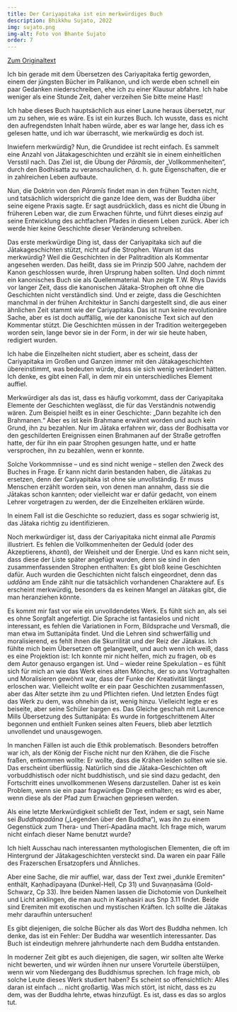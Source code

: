 ```yaml
---
title: Der Cariyapitaka ist ein merkwürdiges Buch
description: Bhikkhu Sujato, 2022
img: sujato.png
img-alt: Foto von Bhante Sujato
order: 7
---
```


[Zum Originaltext](https://discourse.suttacentral.net/t/the-cariyapitaka-is-an-odd-book/27584)

Ich bin gerade mit dem Übersetzen des Cariyapitaka fertig geworden, einem der jüngsten Bücher im Palikanon, und ich werde eben schnell ein paar Gedanken niederschreiben, ehe ich zu einer Klausur abfahre. Ich habe weniger als eine Stunde Zeit, daher verzeihen Sie bitte meine Hast!

Ich habe dieses Buch hauptsächlich aus einer Laune heraus übersetzt, nur um zu sehen, wie es wäre. Es ist ein kurzes Buch. Ich wusste, dass es nicht den aufregendsten Inhalt haben würde, aber es war lange her, dass ich es gelesen hatte, und ich war überrascht, wie merkwürdig es doch ist.

Inwiefern merkwürdig? Nun, die Grundidee ist recht einfach. Es sammelt eine Anzahl von Jātakageschichten und erzählt sie in einem einheitlichen Versstil nach. Das Ziel ist, die Übung der *Pāramīs*, der „Vollkommenheiten“, durch den Bodhisatta zu veranschaulichen, d. h. gute Eigenschaften, die er in zahlreichen Leben aufbaute.

Nun, die Doktrin von den *Pāramīs* findet man in den frühen Texten nicht, und tatsächlich widerspricht die ganze Idee dem, was der Buddha über seine eigene Praxis sagte. Er sagt ausdrücklich, dass es nicht die Übung in früheren Leben war, die zum Erwachen führte, und führt dieses einzig auf seine Entwicklung des achtfachen Pfades in diesem Leben zurück. Aber ich werde hier keine Geschichte dieser Veränderung schreiben.

Das erste merkwürdige Ding ist, dass der Cariyapitaka sich auf die Jātakageschichten stützt, nicht auf die Strophen. Warum ist das merkwürdig? Weil die Geschichten in der Palitradition als Kommentar angesehen werden. Das heißt, dass sie im Prinzip 500 Jahre, nachdem der Kanon geschlossen wurde, ihren Ursprung haben sollten. Und doch nimmt ein kanonisches Buch sie als Quellenmaterial. Nun zeigte T.W. Rhys Davids vor langer Zeit, dass die kanonischen Jātaka-Strophen oft ohne die Geschichten nicht verständlich sind. Und er zeigte, dass die Geschichten manchmal in der frühen Architektur in Sanchi dargestellt sind, die aus einer ähnlichen Zeit stammt wie der Cariyapitaka. Das ist nun keine revolutionäre Sache, aber es ist doch auffällig, wie der kanonische Text sich auf den Kommentar stützt. Die Geschichten müssen in der Tradition weitergegeben worden sein, lange bevor sie in der Form, in der wir sie heute haben, redigiert wurden.

Ich habe die Einzelheiten nicht studiert, aber es scheint, dass der Cariyapitaka im Großen und Ganzen immer mit den Jātakageschichten übereinstimmt, was bedeuten würde, dass sie sich wenig verändert hätten. Ich denke, es gibt einen Fall, in dem mir ein unterschiedliches Element auffiel.

Merkwürdiger als das ist, dass es häufig vorkommt, dass der Cariyapitaka Elemente der Geschichten weglässt, die für das Verständnis notwendig wären. Zum Beispiel heißt es in einer Geschichte: „Dann bezahlte ich den Brahmanen.“ Aber es ist kein Brahmane erwähnt worden und auch kein Grund, ihn zu bezahlen. Nur im Jātaka erfahren wir, dass der Bodhisatta vor den geschilderten Ereignissen einen Brahmanen auf der Straße getroffen hatte, der für ihn ein paar Strophen gesungen hatte, und er hatte versprochen, ihn zu bezahlen, wenn er konnte.

Solche Vorkommnisse – und es sind nicht wenige – stellen den Zweck des Buches in Frage. Er kann nicht darin bestanden haben, die Jātakas zu ersetzen, denn der Cariyapitaka ist ohne sie unvollständig. Er muss Menschen erzählt worden sein, von denen man annahm, dass sie die Jātakas schon kannten; oder vielleicht war er dafür gedacht, von einem Lehrer vorgetragen zu werden, der die Einzelheiten erklären würde.

In einem Fall ist die Geschichte so reduziert, dass es sogar schwierig ist, das Jātaka richtig zu identifizieren.

Noch merkwürdiger ist, dass der Cariyapitaka nicht einmal alle *Paramis* illustriert. Es fehlen die Vollkommenheiten der Geduld (oder des Akzeptierens, *khanti*), der Weisheit und der Energie. Und es kann nicht sein, dass diese der Liste später angefügt wurden, denn sie sind in den zusammenfassenden Strophen enthalten: Es gibt bloß keine Geschichten dafür. Auch wurden die Geschichten nicht falsch eingeordnet, denn das *uddāna* am Ende zählt nur die tatsächlich vorhandenen Charaktere auf. Es erscheint merkwürdig, besonders da es keinen Mangel an Jātakas gibt, die man heranziehen könnte.

Es kommt mir fast vor wie ein unvolldendetes Werk. Es fühlt sich an, als sei es ohne Sorgfalt angefertigt. Die Sprache ist fantasielos und nicht interessant, es fehlen die Variationen in Form, Bildsprache und Versmaß, die man etwa im Suttanipāta findet. Und die Lehren sind schwerfällig und  moralisierend, es fehlt ihnen die Skurrilität und der Reiz der Jātakas. Ich fühlte mich beim Übersetzen oft gelangweilt, und auch wenn ich weiß, dass es eine Projektion ist: Ich konnte mir nicht helfen, mich zu fragen, ob es dem Autor genauso ergangen ist. Und – wieder reine Spekulation – es fühlt sich für mich an wie das Werk eines alten Mönchs, der so ans Vortraghalten und Moralisieren gewöhnt war, dass der Funke der Kreativität längst erloschen war. Vielleicht wollte er ein paar Geschichten zusammenfassen, aber das Alter setzte ihm zu und Pflichten riefen. Und letzten Endes fügt das Werk zu dem, was ohnehin da ist, wenig hinzu. Vielleicht legte er es beiseite, aber seine Schüler bargen es. Das Gleiche geschah mit Laurence Mills Übersetzung des Suttanipāta: Es wurde in fortgeschrittenem Alter begonnen und enthielt Funken seines alten Feuers, blieb aber letztlich unvollendet und unausgewogen.

In manchen Fällen ist auch die Ethik problematisch. Besonders betroffen war ich, als der König der Fische nicht nur den Krähen, die die Fische fraßen, entkommen wollte: Er wollte, dass die Krähen leiden sollten wie sie. Das erscheint überflüssig. Natürlich sind die Jātaka-Geschichten oft vorbuddhistisch oder nicht buddhistisch, und sie sind dazu gedacht, den Fortschritt eines unvollkommenen Wesens darzustellen. Daher ist es kein Problem, wenn sie ein paar fragwürdige Dinge enthalten; es wird es aber, wenn diese als der Pfad zum Erwachen gepriesen werden.

Als eine letzte Merkwürdigkeit schließt der Text, indem er sagt, sein Name sei *Buddhapadāna* („Legenden über den Buddha“), was ihn zu einem Gegenstück zum Thera- und Therī-Apadāna macht. Ich frage mich, warum nicht einfach dieser Name benutzt wurde?

Ich hielt Ausschau nach interessanten mythologischen Elementen, die oft im Hintergrund der Jātakageschichten versteckt sind. Da waren ein paar Fälle des Frazerschen Ersatzopfers und Ähnliches.

Aber eine Sache, die mir auffiel, war, dass der Text zwei „dunkle Eremiten“ enthält, Kaṇhadīpayana (Dunkel-Hell, Cp 31) und Suvaṇṇasāma (Gold-Schwarz, Cp 33). Ihre beiden Namen lassen die Dichotomie von Dunkelheit und Licht anklingen, die man auch in Kaṇhasiri aus Snp 3.11 findet. Beide sind Eremiten mit exotischen und mystischen Kräften. Ich sollte die Jātakas mehr daraufhin untersuchen!

Es gibt diejenigen, die solche Bücher als das Wort des Buddha nehmen. Ich denke, das ist ein Fehler: Der Buddha war wesentlich interessanter. Das Buch ist eindeutign mehrere jahrhunderte nach dem Buddha entstanden.

In moderner Zeit gibt es auch diejenigen, die sagen, wir sollten alte Werke nicht bewerten, und wir würden ihnen nur unsere Vorurteile überstülpen, wenn wir vom Niedergang des Buddhismus sprechen. Ich frage mich, ob solche Leute dieses Werk studiert haben? Es scheint so offensichtlich: Alles daran ist einfach … nicht großartig. Was mich stört, ist nicht, dass es zu dem, was der Buddha lehrte, etwas hinzufügt. Es ist, dass es das so arglos tut.